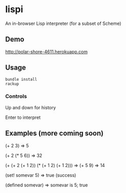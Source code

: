 lispi
=====

An in-browser Lisp interpreter (for a subset of Scheme)

## Demo

http://polar-shore-4611.herokuapp.com


## Usage

    bundle install
    rackup

### Controls

Up and down for history

Enter to interpret

## Examples (more coming soon)

(+ 2 3) => 5

(+ 2 (* 5 6)) => 32

(+ (+ 2 (+ 1 2)) (* (+ 1 2) (+ 1 2))) => (+ 5 9) => 14

(set! somevar 5) => true (success)

(defined somevar) => somevar is 5; true
